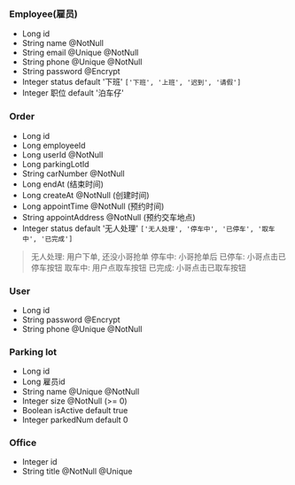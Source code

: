 ### Employee(雇员)
* Long id
* String name @NotNull
* String email @Unique @NotNull
* String phone @Unique @NotNull
* String password @Encrypt
* Integer status default '下班' `['下班', '上班', '迟到', '请假']`
* Integer 职位 default '泊车仔'   

### Order
* Long id
* Long employeeId
* Long userId @NotNull
* Long parkingLotId 
* String carNumber @NotNull
* Long endAt (结束时间)
* Long createAt @NotNull (创建时间)
* Long appointTime @NotNull (预约时间)
* String appointAddress @NotNull (预约交车地点)
* Integer status default '无人处理' `['无人处理', '停车中', '已停车', '取车中', '已完成']`
> 无人处理: 用户下单, 还没小哥抢单
> 停车中:   小哥抢单后
> 已停车:   小哥点击已停车按钮
> 取车中:   用户点取车按钮
> 已完成:   小哥点击已取车按钮

### User
* Long id
* String password @Encrypt
* String phone @Unique @NotNull

### Parking lot
* Long id
* Long 雇员id
* String name @Unique @NotNull
* Integer size @NotNull (>= 0)
* Boolean isActive default true
* Integer parkedNum default 0 

###  Office
* Integer id
* String title @NotNull @Unique
